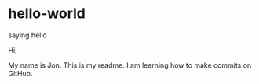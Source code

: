 # hello-world
saying hello

Hi,

My name is Jon. This is my readme. I am learning how to make commits on GitHub.
